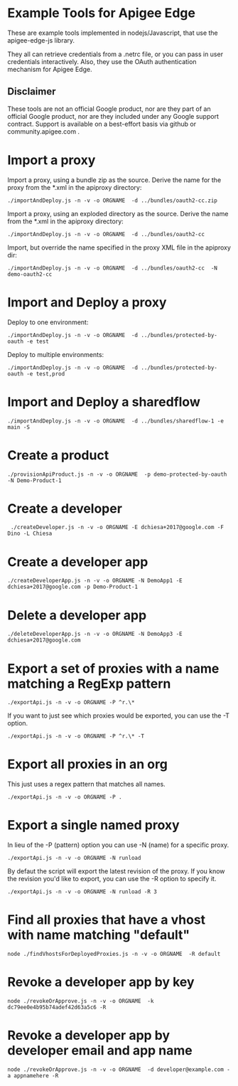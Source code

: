 # Example Tools for Apigee Edge

These are example tools implemented in nodejs/Javascript, that use the apigee-edge-js library.

They all can retrieve credentials from a .netrc file, or you can pass in user credentials interactively.
Also, they use the OAuth authentication mechanism for Apigee Edge.

## Disclaimer

These tools are not an official Google product, nor are they part of an official Google product, nor are they included under any Google support contract.
Support is available on a best-effort basis via github or community.apigee.com .


# Import a proxy

Import a proxy, using a bundle zip as the source. Derive the name for the proxy from the *.xml in the apiproxy directory:

```
./importAndDeploy.js -n -v -o ORGNAME  -d ../bundles/oauth2-cc.zip
```

Import a proxy, using an exploded directory as the source. Derive the name from the *.xml in the apiproxy directory:
```
./importAndDeploy.js -n -v -o ORGNAME  -d ../bundles/oauth2-cc
```

Import, but override the name specified in the proxy XML file in the apiproxy dir:

```
./importAndDeploy.js -n -v -o ORGNAME  -d ../bundles/oauth2-cc  -N demo-oauth2-cc
```


# Import and Deploy a proxy

Deploy to one environment:
```
./importAndDeploy.js -n -v -o ORGNAME  -d ../bundles/protected-by-oauth -e test
```
Deploy to multiple environments:

```
./importAndDeploy.js -n -v -o ORGNAME  -d ../bundles/protected-by-oauth -e test,prod
```


# Import and Deploy a sharedflow

```
./importAndDeploy.js -n -v -o ORGNAME  -d ../bundles/sharedflow-1 -e main -S
```

# Create a product

```
./provisionApiProduct.js -n -v -o ORGNAME  -p demo-protected-by-oauth -N Demo-Product-1
```


# Create a developer

```
 ./createDeveloper.js -n -v -o ORGNAME -E dchiesa+2017@google.com -F Dino -L Chiesa
```

# Create a developer app

```
./createDeveloperApp.js -n -v -o ORGNAME -N DemoApp1 -E dchiesa+2017@google.com -p Demo-Product-1
```


# Delete a developer app

```
./deleteDeveloperApp.js -n -v -o ORGNAME -N DemoApp3 -E dchiesa+2017@google.com
```


# Export a set of proxies with a name matching a RegExp pattern

```
./exportApi.js -n -v -o ORGNAME -P ^r.\*
```

If you  want to just see which proxies would be exported, you can use the -T option.

```
./exportApi.js -n -v -o ORGNAME -P ^r.\* -T
```


# Export all proxies in an org

This just uses a regex pattern that matches all names.

```
./exportApi.js -n -v -o ORGNAME -P .
```


# Export a single named proxy

In lieu of the -P (pattern) option you can use -N (name) for a specific proxy.


```
./exportApi.js -n -v -o ORGNAME -N runload
```

By defaut the script will export the latest revision of the proxy.
If you know  the revision you'd like to export, you can use the -R option to specify it.


```
./exportApi.js -n -v -o ORGNAME -N runload -R 3
```

# Find all proxies that have a vhost with name matching "default"

```
node ./findVhostsForDeployedProxies.js -n -v -o ORGNAME  -R default

```


# Revoke a developer app by key

```
node ./revokeOrApprove.js -n -v -o ORGNAME  -k dc79ee0e4b95b74adef42d63a5c6 -R

```

# Revoke a developer app by developer email and app name

```
node ./revokeOrApprove.js -n -v -o ORGNAME  -d developer@example.com -a appnamehere -R

```
